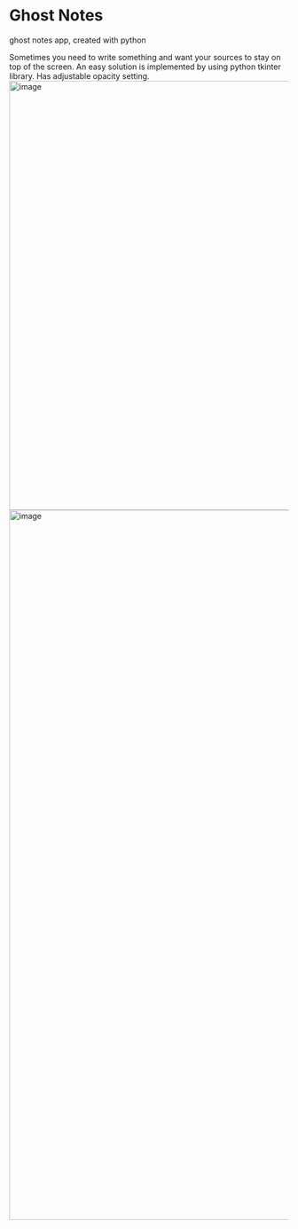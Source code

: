# Ghost Notes
 ghost notes app, created with python

 Sometimes you need to write something and want your sources to stay on top of the screen.
 An easy solution is implemented by using python tkinter library.
 Has adjustable opacity setting.
 <img width="774" alt="image" src="https://github.com/ArdaTarim/Ghost-Notes/assets/122305197/fa6beea0-0f24-4de1-b90d-01b06daa7880">
 <img width="1280" alt="image" src="https://github.com/ArdaTarim/Ghost-Notes/assets/122305197/8ec1fe14-6d61-4a46-b302-056b353e9154">



